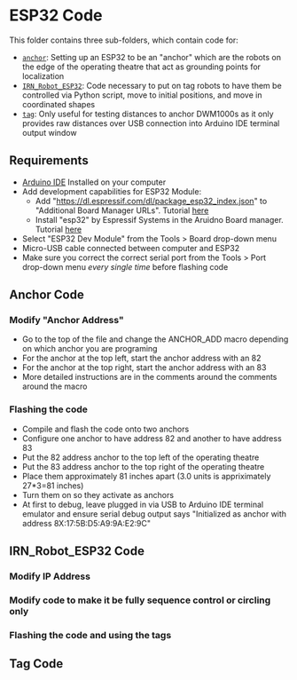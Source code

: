 # ESP32 Code

This folder contains three sub-folders, which contain code for:
- [`anchor`](./anchor/): Setting up an ESP32 to be an "anchor" which are the robots on the edge of the operating theatre that act as grounding points for localization
- [`IRN_Robot_ESP32`](./IRN_Robot_ESP32/): Code necessary to put on tag robots to have them be controlled via Python script, move to initial positions, and move in coordinated shapes
- [`tag`](./tag/): Only useful for testing distances to anchor DWM1000s as it only provides raw distances over USB connection into Arduino IDE terminal output window


## Requirements
- [Arduino IDE](https://www.arduino.cc/en/software) Installed on your computer 
- Add development capabilities for ESP32 Module:
   - Add "https://dl.espressif.com/dl/package_esp32_index.json" to "Additional Board Manager URLs". Tutorial [here](https://support.arduino.cc/hc/en-us/articles/360016466340-Add-or-remove-third-party-boards-in-Boards-Manager)
   - Install "esp32" by Espressif Systems in the Aruidno Board manager. Tutorial [here](https://support.arduino.cc/hc/en-us/articles/360016119519-Add-boards-to-Arduino-IDE)
- Select "ESP32 Dev Module" from the Tools > Board drop-down menu
- Micro-USB cable connected between computer and ESP32 
- Make sure you correct the correct serial port from the Tools > Port drop-down menu *every single time* before flashing code 


## Anchor Code

### Modify "Anchor Address"
- Go to the top of the file and change the ANCHOR_ADD macro depending on which anchor you are programing
- For the anchor at the top left, start the anchor address with an 82
- For the anchor at the top right, start the anchor address with an 83
- More detailed instructions are in the comments around the comments around the macro

### Flashing the code
- Compile and flash the code onto two anchors
- Configure one anchor to have address 82 and another to have address 83
- Put the 82 address anchor to the top left of the operating theatre
- Put the 83 address anchor to the top right of the operating theatre
- Place them approximately 81 inches apart (3.0 units is appriximately 27*3=81 inches)
- Turn them on so they activate as anchors
- At first to debug, leave plugged in via USB to Arduino IDE terminal emulator and ensure serial debug output says "Initialized as anchor with address 8X:17:5B:D5:A9:9A:E2:9C"


## IRN_Robot_ESP32 Code

### Modify IP Address


### Modify code to make it be fully sequence control or circling only


### Flashing the code and using the tags


## Tag Code